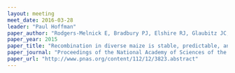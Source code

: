 ```yaml
---
layout: meeting
meet_date: 2016-03-28
leader: "Paul Hoffman"
paper_author: "Rodgers-Melnick E, Bradbury PJ, Elshire RJ, Glaubitz JC, Acharya CB et al."
paper_year: 2015
paper_title: "Recombination in diverse maize is stable, predictable, and associated with genetic load"
paper_journal: "Proceedings of the National Academy of Sciences of the United States of America 112: 3823–3828"
paper_url: "http://www.pnas.org/content/112/12/3823.abstract"
---
```

